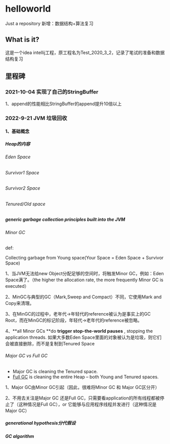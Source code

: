 # helloworld

Just a repository 新增：数据结构+算法复习

## What is it?

这是一个idea intellij工程，原工程名为Test_2020_3_2，记录了笔试的准备和数据结构复习

## 里程碑

### 2021-10-04 实现了自己的StringBuffer

1、append的性能相比StringBuffer的append提升10倍以上

### 2022-9-21 JVM 垃圾回收

#### 1、基础概念

##### Heap的内容

###### Eden Space

###### Survivor1 Space

###### Survivor2 Space

###### Tenured/Old space

##### generic garbage collection principles built into the JVM

###### Minor GC

def:

Collecting garbage from Young space(Your Space = Eden Space + Survivor Space)

1、当JVM无法给new Object分配足够的空间时，将触发Minor GC，例如：Eden Space满了。（the higher the allocation rate, the more frequently Minor GC is
executed）

2、MinGC与典型的GC（Mark,Sweep and Compact）不同，它使用Mark and Copy来清理。

3、在MinGC的过程中，老年代->年轻代的reference被认为是事实上的GC Root，而在MinGC的标记阶段，年轻代->老年代的reference被忽略。

4、**all Minor GCs **do  **trigger stop-the-world pauses** , stopping the application threads. 如果大多数Eden
Space里面的对象被认为是垃圾，则它们会被直接删除，而不是复制到Tenured Space

###### Major GC vs Full GC

* Major GC is cleaning the Tenured space.
* [Full GC](https://plumbr.io/handbook/garbage-collection-in-java#minor-gc-major-gc-full-gc) is cleaning the entire Heap
  – both Young and Tenured spaces.

1、Major GC由Minor GC引起（因此，很难将MInor GC 和 Major GC区分开）

2、不用去关注是Major GC 还是Full GC，只需要看application的所有线程都被停止了（这种情况是Full GC），or 它能够与应用程序线程并发进行（这种情况是Major GC）

##### generational hypothesis分代假设

##### GC algorithm
